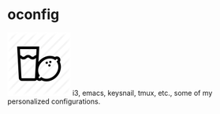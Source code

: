 # oconfig
![lemon juice](https://github.com/oxh/oconfig/blob/master/images/img/Lemon_Juice-128.png?raw=true)
i3, emacs, keysnail, tmux, etc., some of my personalized configurations. 
